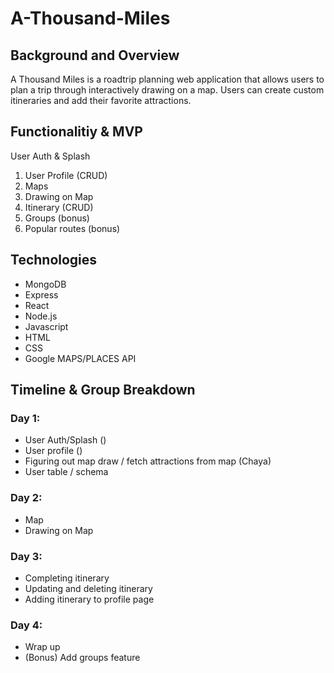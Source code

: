 # A-Thousand-Miles

## Background and Overview 

A Thousand Miles is a roadtrip planning web application that allows users to plan a trip through interactively drawing on a map. Users can create custom itineraries and add their favorite attractions. 

## Functionalitiy & MVP

User Auth & Splash

1. User Profile (CRUD)
2. Maps 
3. Drawing on Map  
4. Itinerary (CRUD)
5. Groups (bonus)
6. Popular routes (bonus)

## Technologies 

- MongoDB
- Express 
- React
- Node.js 
- Javascript 
- HTML 
- CSS 
- Google MAPS/PLACES API 

## Timeline & Group Breakdown 

### Day 1: 
  - User Auth/Splash ()
  - User profile ()
  - Figuring out map draw / fetch attractions from map (Chaya)
  - User table / schema 

### Day 2: 
  - Map 
  - Drawing on Map 

### Day 3: 
  - Completing itinerary 
  - Updating and deleting itinerary 
  - Adding itinerary to profile page 

### Day 4: 
  - Wrap up 
  - (Bonus) Add groups feature 
